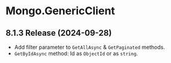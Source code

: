 # Mongo.GenericClient

## 8.1.3 Release (2024-09-28)

- Add filter parameter to `GetAllAsync` & `GetPaginated` methods.
- `GetByIdAsync` method: Id as `ObjectId` or as `string`.
